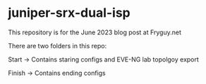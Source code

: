 # juniper-srx-dual-isp

This repository is for the June 2023 blog post at Fryguy.net

There are two folders in this repo:

Start -> Contains staring configs and EVE-NG lab topolgoy export

Finish -> Contains ending configs


